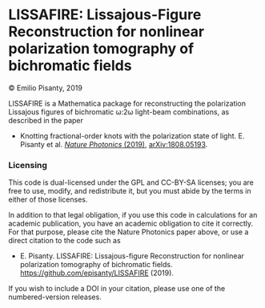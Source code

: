 ﻿LISSAFIRE: Lissajous-Figure Reconstruction for nonlinear polarization tomography of bichromatic fields
====

© Emilio Pisanty, 2019

LISSAFIRE is a Mathematica package for reconstructing the polarization Lissajous figures of bichromatic ω:2ω light-beam combinations, as described in the paper

 - Knotting fractional-order knots with the polarization state of light. E. Pisanty et al. [*Nature Photonics* (2019)](https://dx.doi.org/10.1038/s41566-019-0450-2), [arXiv:1808.05193](https://arxiv.org/abs/1808.05193).




### Licensing

This code is dual-licensed under the GPL and CC-BY-SA licenses; you are free to use, modify, and redistribute it, but you must abide by the terms in either of those licenses.

In addition to that legal obligation, if you use this code in calculations for an academic publication, you have an academic obligation to cite it correctly. For that purpose, please cite the Nature Photonics paper above, or use a direct citation to the code such as

 - E. Pisanty. LISSAFIRE: Lissajous-figure Reconstruction for nonlinear polarization tomography of bichromatic fields. https://github.com/episanty/LISSAFIRE (2019).
    
If you wish to include a DOI in your citation, please use one of the numbered-version releases.
